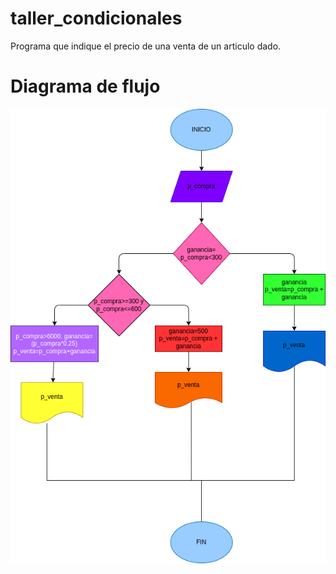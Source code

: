 # taller_condicionales
Programa que indique el precio de una venta de un articulo dado.


# Diagrama de flujo
![Diagrama de flujo](diagrama.png "Diagrama de flujo")